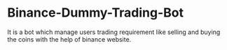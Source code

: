 
# Binance-Dummy-Trading-Bot
It is a bot which manage users trading requirement like selling and buying the coins with the help of binance website.

